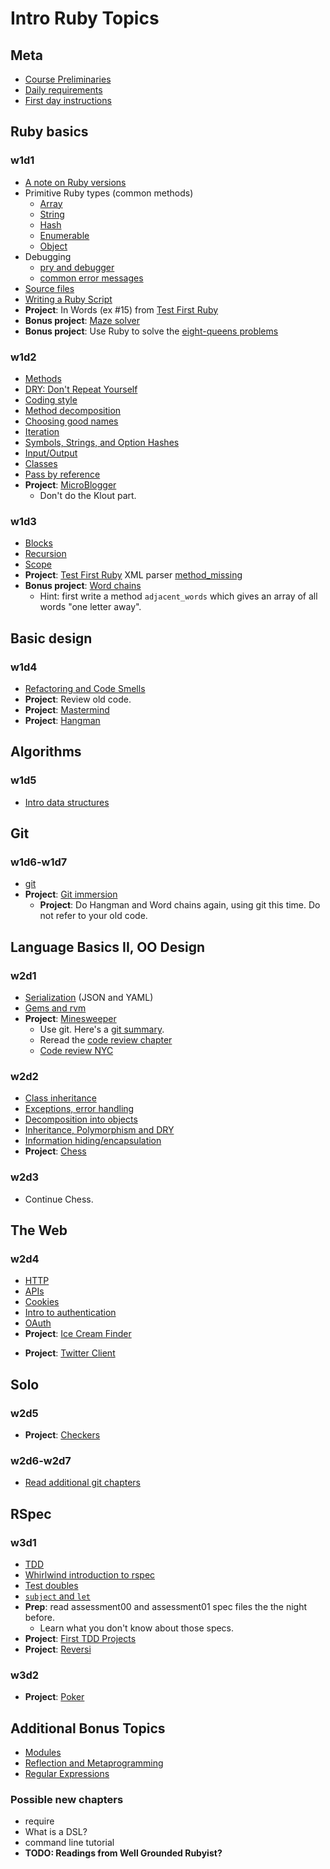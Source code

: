 # Intro Ruby Topics
## Meta

+ [Course Preliminaries][course-preliminaries]
+ [Daily requirements][daily-requirements]
+ [First day instructions][first-day-instructions]

[course-preliminaries]: https://github.com/appacademy/meta/blob/master/course-preliminaries.md
[daily-requirements]: https://github.com/appacademy/meta/blob/master/daily-requirements.md
[first-day-instructions]: https://github.com/appacademy/meta/blob/master/first-day-instructions.md

## Ruby basics
### w1d1
+ [A note on Ruby versions][versions]
+ Primitive Ruby types (common methods)
  + [Array][array]
  + [String][string]
  + [Hash][hash]
  + [Enumerable][enumerable]
  + [Object][object]
+ Debugging
  + [pry and debugger][pry-and-debugger]
  + [common error messages][common-error-messages]
+ [Source files][source-files]
+ [Writing a Ruby Script][writing-a-script]
+ **Project**: In Words (ex #15) from [Test First Ruby][test-first-ruby]
+ **Bonus project**: [Maze solver][maze-project]
+ **Bonus project**: Use Ruby to solve the
  [eight-queens problems][eight-queens]

[versions]: ./language-basics/versions.md
[array]: https://github.com/appacademy/ruby-curriculum/blob/master/language-basics/data-structures/array.md
[string]: https://github.com/appacademy/ruby-curriculum/blob/master/language-basics/data-structures/string.md
[hash]: https://github.com/appacademy/ruby-curriculum/blob/master/language-basics/data-structures/hash.md
[enumerable]: https://github.com/appacademy/ruby-curriculum/blob/master/language-basics/data-structures/enumerable.md
[object]: https://github.com/appacademy/ruby-curriculum/blob/master/language-basics/data-structures/object.md
[pry-and-debugger]: https://github.com/appacademy/ruby-curriculum/blob/master/debugging/debugger.md
[common-error-messages]: https://github.com/appacademy/ruby-curriculum/blob/master/debugging/common-exceptions.md
[source-files]: ./language-basics/source-files.md
[writing-a-script]: ./language-basics/writing-a-script.md

[test-first-ruby]: https://github.com/alexch/learn_ruby
[maze-project]: https://github.com/appacademy/ruby-curriculum/blob/master/projects/maze-solver.md
[eight-queens]: http://en.wikipedia.org/wiki/Eight_queens_puzzle

### w1d2
+ [Methods][methods]
+ [DRY: Don't Repeat Yourself][dry]
+ [Coding style][coding-style]
+ [Method decomposition][method-decomposition]
+ [Choosing good names][naming]
+ [Iteration][iteration]
+ [Symbols, Strings, and Option Hashes][symbols-and-strings]
+ [Input/Output][input-output]
+ [Classes][classes]
+ [Pass by reference][pass-by-reference]
+ **Project**: [MicroBlogger][microblogger]
  * Don't do the Klout part.

[iteration]: https://github.com/appacademy/ruby-curriculum/blob/master/language-basics/iteration.md
[methods]: https://github.com/appacademy/ruby-curriculum/blob/master/language-basics/methods.md
[symbols-and-strings]: https://github.com/appacademy/ruby-curriculum/blob/master/language-basics/symbols-and-strings.md
[input-output]: https://github.com/appacademy/ruby-curriculum/blob/master/language-basics/io.md
[coding-style]: https://github.com/appacademy/ruby-curriculum/blob/master/language-basics/coding-style.md
[classes]: https://github.com/appacademy/ruby-curriculum/blob/master/language-basics/classes.md
[pass-by-reference]: https://github.com/appacademy/ruby-curriculum/blob/master/language-basics/pass-by-reference.md
[dry]: https://github.com/appacademy/ruby-curriculum/blob/master/basic-design/dry.md
[naming]: https://github.com/appacademy/ruby-curriculum/blob/master/basic-design/naming.md
[method-decomposition]: https://github.com/appacademy/ruby-curriculum/blob/master/basic-design/method-decomposition.md

[microblogger]: http://tutorials.jumpstartlab.com/projects/microblogger.html

### w1d3
+ [Blocks][blocks]
+ [Recursion][recursion]
+ [Scope][scope]
+ **Project**: [Test First Ruby][test-first-ruby] XML parser   [method_missing][method_missing]
+ **Bonus project**: [Word chains][word-chains]
  + Hint: first write a method `adjacent_words` which gives an array
    of all words "one letter away".

[blocks]: https://github.com/appacademy/ruby-curriculum/blob/master/language-basics/blocks.md
[recursion]: https://github.com/appacademy/ruby-curriculum/blob/master/language-basics/recursion.md
[scope]: https://github.com/appacademy/ruby-curriculum/blob/master/language-basics/scope.md
[word-chains]:  http://www.rubyquiz.com/quiz44.html

[test-first-ruby]: https://github.com/alexch/learn_ruby
[method_missing]: https://github.com/appacademy/ruby-curriculum/blob/master/language-intermediate/reflection.md#method_missing

## Basic design
### w1d4
+ [Refactoring and Code Smells][code-smells]
+ **Project**: Review old code.
+ **Project**: [Mastermind][mastermind]
+ **Project**: [Hangman][hangman]

[code-smells]: https://github.com/appacademy/ruby-curriculum/blob/master/basic-design/refactoring.md

[mastermind]: https://github.com/appacademy/ruby-curriculum/blob/master/projects/mastermind.md
[hangman]: https://github.com/appacademy/ruby-curriculum/blob/master/projects/hangman.md

## Algorithms
### w1d5
+ [Intro data structures][intro-data-structures]

[intro-data-structures]: https://github.com/appacademy/ruby-curriculum/blob/master/intro-algorithms.md

## Git
### w1d6-w1d7
+ [git](https://github.com/appacademy/ruby-curriculum/blob/master/git.md)
+ **Project**: [Git immersion](http://gitimmersion.com/)
  + **Project**: Do Hangman and Word chains again, using git this
  time. Do not refer to your old code.

## Language Basics II, OO Design
### w2d1
+ [Serialization](https://github.com/appacademy/ruby-curriculum/blob/master/language-basics/serialization.md) (JSON and YAML)
+ [Gems and rvm](https://github.com/appacademy/ruby-curriculum/blob/master/language-intermediate/gems-and-rvm.md)
+ **Project**: [Minesweeper][minesweeper]
    * Use git. Here's a [git summary][git-summary].
    * Reread the [code review chapter][code-review]
    * [Code review NYC][code-review-nyc]

[git-summary]: ./git-summary.md
[minesweeper]: https://github.com/appacademy/ruby-curriculum/blob/master/projects/minesweeper.md
[code-review]: https://github.com/appacademy/meta/blob/master/code-reviews.md
[code-review-nyc]: https://github.com/appacademy/meta/blob/master/code-reviews-nyc.md

### w2d2
+ [Class inheritance](https://github.com/appacademy/ruby-curriculum/blob/master/language-basics/inheritance.md)
+ [Exceptions, error handling](https://github.com/appacademy/ruby-curriculum/blob/master/language-basics/exceptions.md)
+ [Decomposition into objects](https://github.com/appacademy/ruby-curriculum/blob/master/oo-design/decomposition.md)
+ [Inheritance, Polymorphism and DRY](https://github.com/appacademy/ruby-curriculum/blob/master/oo-design/inheritance.md)
+ [Information hiding/encapsulation](https://github.com/appacademy/ruby-curriculum/blob/master/oo-design/hiding.md)
+ **Project**: [Chess](https://github.com/appacademy/ruby-curriculum/blob/master/projects/chess.md)

### w2d3
* Continue Chess.

## The Web
### w2d4
+ [HTTP](https://github.com/appacademy/ruby-curriculum/blob/master/the-web/http.md)
+ [APIs](https://github.com/appacademy/ruby-curriculum/blob/master/the-web/apis.md)
+ [Cookies](https://github.com/appacademy/ruby-curriculum/blob/master/the-web/cookies.md)
+ [Intro to authentication](https://github.com/appacademy/ruby-curriculum/blob/master/the-web/intro-auth.md)
+ [OAuth](https://github.com/appacademy/ruby-curriculum/blob/master/the-web/oauth.md)
+ **Project**: [Ice Cream Finder][ice-cream-finder]
* **Project**: [Twitter Client][twitter-client]

[ice-cream-finder]: https://github.com/appacademy/ruby-curriculum/blob/master/projects/ice-cream-finder.md
[twitter-client]: https://github.com/appacademy/ruby-curriculum/blob/master/projects/twitter-client.md

## Solo
### w2d5
* **Project**: [Checkers][checkers-project]

[checkers-project]: https://github.com/appacademy/ruby-curriculum/blob/master/projects/checkers.md

### w2d6-w2d7
+ [Read additional git chapters](https://github.com/appacademy/ruby-curriculum/blob/master/git.md)

## RSpec
### w3d1
+ [TDD](https://github.com/appacademy/ruby-curriculum/blob/master/rspec/intro-tdd.md)
+ [Whirlwind introduction to rspec](https://github.com/appacademy/ruby-curriculum/blob/master/rspec/intro-rspec.md)
+ [Test doubles](https://github.com/appacademy/ruby-curriculum/blob/master/rspec/test-doubles.md)
+ [`subject` and `let`][subject-and-let]
+ **Prep**: read assessment00 and assessment01 spec files the the
  night before.
    * Learn what you don't know about those specs.
+ **Project**: [First TDD Projects][first-tdd-projects]
+ **Project**: [Reversi][reversi-project]

[subject-and-let]: https://github.com/appacademy/ruby-curriculum/blob/master/rspec/subject-and-let.md
[first-tdd-projects]: https://github.com/appacademy/ruby-curriculum/blob/master/projects/first-tdd-projects.md
[reversi-project]:https://github.com/appacademy/ruby-curriculum/blob/master/projects/reversi.md

### w3d2
+ **Project**: [Poker][poker-project]

[poker-project]: https://github.com/appacademy/ruby-curriculum/blob/master/projects/poker.md

## Additional Bonus Topics
+ [Modules](https://github.com/appacademy/ruby-curriculum/blob/master/language-intermediate/modules.md)
+ [Reflection and Metaprogramming](https://github.com/appacademy/ruby-curriculum/blob/master/language-intermediate/reflection.md)
+ [Regular Expressions](https://github.com/appacademy/ruby-curriculum/blob/master/regex.md)

### Possible new chapters
* require
* What is a DSL?
* command line tutorial
* **TODO: Readings from Well Grounded Rubyist?**
